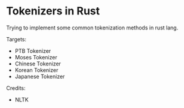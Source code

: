 Tokenizers in Rust
=====

Trying to implement some common tokenization methods in rust lang.

Targets:

- PTB Tokenizer
- Moses Tokenizer
- Chinese Tokenizer
- Korean Tokenizer
- Japanese Tokenizer

Credits:

- NLTK